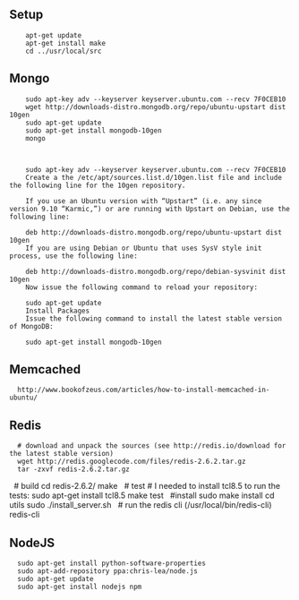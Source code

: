 ﻿

Setup
------------
		apt-get update
		apt-get install make
		cd ../usr/local/src

Mongo
------------
		sudo apt-key adv --keyserver keyserver.ubuntu.com --recv 7F0CEB10
		wget http://downloads-distro.mongodb.org/repo/ubuntu-upstart dist 10gen
		sudo apt-get update
		sudo apt-get install mongodb-10gen
		mongo



		sudo apt-key adv --keyserver keyserver.ubuntu.com --recv 7F0CEB10
		Create a the /etc/apt/sources.list.d/10gen.list file and include the following line for the 10gen repository.

		If you use an Ubuntu version with “Upstart” (i.e. any since version 9.10 “Karmic,”) or are running with Upstart on Debian, use the following line:

		deb http://downloads-distro.mongodb.org/repo/ubuntu-upstart dist 10gen
		If you are using Debian or Ubuntu that uses SysV style init process, use the following line:

		deb http://downloads-distro.mongodb.org/repo/debian-sysvinit dist 10gen
		Now issue the following command to reload your repository:

		sudo apt-get update
		Install Packages
		Issue the following command to install the latest stable version of MongoDB:

		sudo apt-get install mongodb-10gen






Memcached
------------
	  http://www.bookofzeus.com/articles/how-to-install-memcached-in-ubuntu/

Redis
------------

	  # download and unpack the sources (see http://redis.io/download for the latest stable version)
	  wget http://redis.googlecode.com/files/redis-2.6.2.tar.gz
	  tar -zxvf redis-2.6.2.tar.gz
 
	  # build
	  cd redis-2.6.2/
	  make
 
	  # test
	  # I needed to install tcl8.5 to run the tests: sudo apt-get install tcl8.5
	  make test
 
	  #install
	  sudo make install
	  cd utils
	  sudo ./install_server.sh
 
	  # run the redis cli (/usr/local/bin/redis-cli)
	  redis-cli

NodeJS
------------

	  sudo apt-get install python-software-properties
	  sudo apt-add-repository ppa:chris-lea/node.js
	  sudo apt-get update
	  sudo apt-get install nodejs npm

